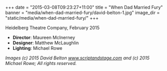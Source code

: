 +++
date = "2015-03-08T09:23:27+11:00"
title = "When Dad Married Fury"
banner = "media/when-dad-married-fury/david-belton-1.jpg"
image_dir = "static/media/when-dad-married-fury/"
+++

Heidelberg Theatre Company, February 2015

 * __Director__: Maureen McInerney
 * __Designer__: Matthew McLaughlin
 * __Lighting__: Michael Rowe

<!--more-->



_Images (c) 2015 David Belton www.scriptandstage.com and (c) 2015 Michael Rowe; All rights reserved._
